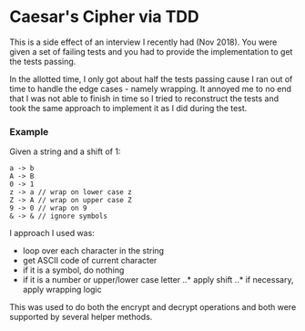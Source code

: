 # Caesar's Cipher via TDD

This is a side effect of an interview I recently had (Nov 2018). You were given a set of failing tests and you had to provide the implementation to get the tests passing. 

In the allotted time, I only got about half the tests passing cause I ran out of time to handle the edge cases - namely wrapping. It annoyed me to no end that I was not able to finish in time so I tried to reconstruct the tests and took the same approach to implement it as I did during the test.

### Example
Given a string and a shift of 1:

	a -> b
	A -> B
	0 -> 1
	z -> a // wrap on lower case z
	Z -> A // wrap on upper case Z
	9 -> 0 // wrap on 9
	& -> & // ignore symbols

I approach I used was:
* loop over each character in the string
* get ASCII code of current character
* if it is a symbol, do nothing
* if it is a number or upper/lower case letter
..* apply shift
..* if necessary, apply wrapping logic

This was used to do both the encrypt and decrypt operations and both were supported by several helper methods.